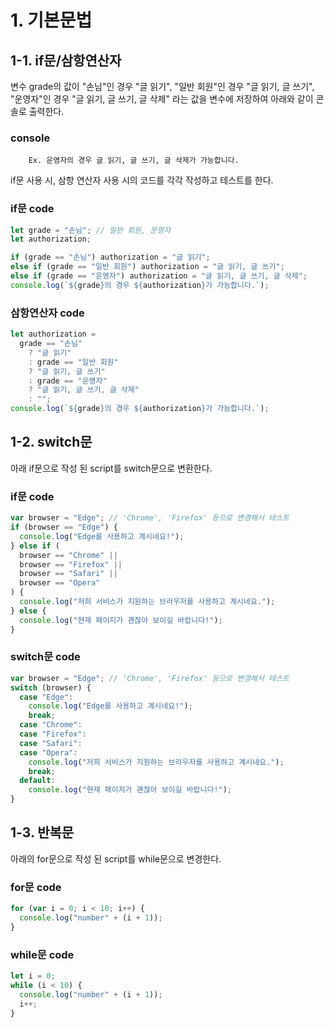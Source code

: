 # 1. 기본문법

## 1-1. if문/삼항연산자

변수 grade의 값이 "손님"인 경우 "글 읽기", "일반 회원"인 경우 "글 읽기, 글 쓰기", "운영자"인 경우 "글 읽기, 글 쓰기, 글 삭제" 라는 값을 변수에 저장하여 아래와 같이 콘솔로 출력한다.

### console

```
    Ex. 운영자의 경우 글 읽기, 글 쓰기, 글 삭제가 가능합니다.
```

if문 사용 시, 삼항 연산자 사용 시의 코드를 각각 작성하고 테스트를 한다.

### if문 code

```js
let grade = "손님"; // 일반 회원, 운영자
let authorization;

if (grade == "손님") authorization = "글 읽기";
else if (grade == "일반 회원") authorization = "글 읽기, 글 쓰기";
else if (grade == "운영자") authorization = "글 읽기, 글 쓰기, 글 삭제";
console.log(`${grade}의 경우 ${authorization}가 가능합니다.`);
```

### 삼항연산자 code

```js
let authorization =
  grade == "손님"
    ? "글 읽기"
    : grade == "일반 회원"
    ? "글 읽기, 글 쓰기"
    : grade == "운영자"
    ? "글 읽기, 글 쓰기, 글 삭제"
    : "";
console.log(`${grade}의 경우 ${authorization}가 가능합니다.`);
```

## 1-2. switch문

아래 if문으로 작성 된 script를 switch문으로 변환한다.

### if문 code

```js
var browser = "Edge"; // 'Chrome', 'Firefox' 등으로 변경해서 테스트
if (browser == "Edge") {
  console.log("Edge를 사용하고 계시네요!");
} else if (
  browser == "Chrome" ||
  browser == "Firefox" ||
  browser == "Safari" ||
  browser == "Opera"
) {
  console.log("저희 서비스가 지원하는 브라우저를 사용하고 계시네요.");
} else {
  console.log("현재 페이지가 괜찮아 보이길 바랍니다!");
}
```

### switch문 code

```js
var browser = "Edge"; // 'Chrome', 'Firefox' 등으로 변경해서 테스트
switch (browser) {
  case "Edge":
    console.log("Edge를 사용하고 계시네요!");
    break;
  case "Chrome":
  case "Firefox":
  case "Safari":
  case "Opera":
    console.log("저희 서비스가 지원하는 브라우저를 사용하고 계시네요.");
    break;
  default:
    console.log("현재 페이지가 괜찮아 보이길 바랍니다!");
}
```

## 1-3. 반복문

아래의 for문으로 작성 된 script를 while문으로 변경한다.

### for문 code

```js
for (var i = 0; i < 10; i++) {
  console.log("number" + (i + 1));
}
```

### while문 code

```js
let i = 0;
while (i < 10) {
  console.log("number" + (i + 1));
  i++;
}
```
